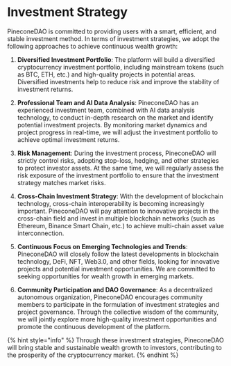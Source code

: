 # Investment Strategy

PineconeDAO is committed to providing users with a smart, efficient, and stable investment method. In terms of investment strategies, we adopt the following approaches to achieve continuous wealth growth:

1.  **Diversified Investment Portfolio**: The platform will build a diversified cryptocurrency investment portfolio, including mainstream tokens (such as BTC, ETH, etc.) and high-quality projects in potential areas. Diversified investments help to reduce risk and improve the stability of investment returns.


2.  **Professional Team and AI Data Analysis**: PineconeDAO has an experienced investment team, combined with AI data analysis technology, to conduct in-depth research on the market and identify potential investment projects. By monitoring market dynamics and project progress in real-time, we will adjust the investment portfolio to achieve optimal investment returns.


3.  **Risk Management**: During the investment process, PineconeDAO will strictly control risks, adopting stop-loss, hedging, and other strategies to protect investor assets. At the same time, we will regularly assess the risk exposure of the investment portfolio to ensure that the investment strategy matches market risks.


4.  **Cross-Chain Investment Strategy**: With the development of blockchain technology, cross-chain interoperability is becoming increasingly important. PineconeDAO will pay attention to innovative projects in the cross-chain field and invest in multiple blockchain networks (such as Ethereum, Binance Smart Chain, etc.) to achieve multi-chain asset value interconnection.


5.  **Continuous Focus on Emerging Technologies and Trends**: PineconeDAO will closely follow the latest developments in blockchain technology, DeFi, NFT, Web3.0, and other fields, looking for innovative projects and potential investment opportunities. We are committed to seeking opportunities for wealth growth in emerging markets.


6. **Community Participation and DAO Governance**: As a decentralized autonomous organization, PineconeDAO encourages community members to participate in the formulation of investment strategies and project governance. Through the collective wisdom of the community, we will jointly explore more high-quality investment opportunities and promote the continuous development of the platform.

{% hint style="info" %}
Through these investment strategies, PineconeDAO will bring stable and sustainable wealth growth to investors, contributing to the prosperity of the cryptocurrency market.
{% endhint %}
